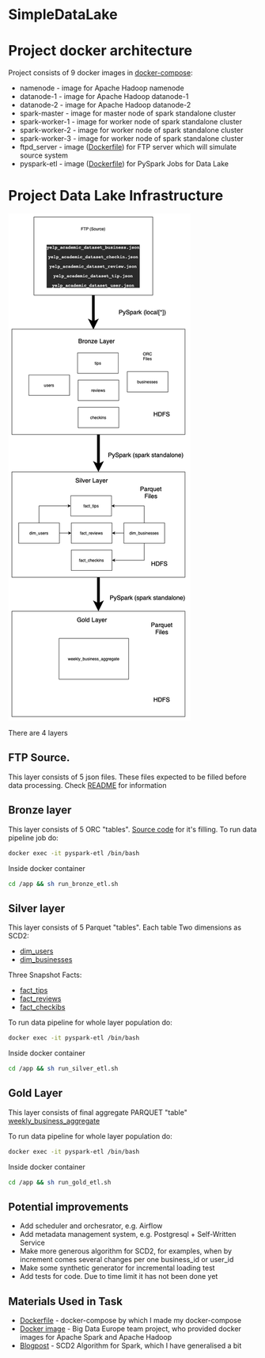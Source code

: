 # SimpleDataLake


# Project docker architecture 
Project consists of 9 docker images in [docker-compose](docker-compose.yml):
- namenode - image for Apache Hadoop namenode 
- datanode-1 - image for Apache Hadoop datanode-1
- datanode-2 - image for Apache Hadoop datanode-2
- spark-master - image for master node of spark standalone cluster 
- spark-worker-1 - image for worker node of spark standalone cluster
- spark-worker-2 - image for worker node of spark standalone cluster
- spark-worker-3 - image for worker node of spark standalone cluster
- ftpd_server - image ([Dockerfile](sourceData/Dockerfile)) for FTP server which will simulate source system
- pyspark-etl - image ([Dockerfile](pysparkJobs/Dockerfile)) for PySpark Jobs for Data Lake

# Project Data Lake Infrastructure
![Data Lake layers](docs/pics/Data%20Lake%20Architecture.png)

There are 4 layers
##  FTP Source. 
This layer consists of 5 json files. These files expected to be filled before data processing. Check [README](sourceData/README.md) for information

## Bronze layer 
This layer consists of 5 ORC "tables". [Source code](pysparkJobs/bronze/BronzeEtl.py) for it's filling. To run data pipeline job do:

```bash 
docker exec -it pyspark-etl /bin/bash
```

Inside docker container 
```bash 
cd /app && sh run_bronze_etl.sh
```

## Silver layer
This layer consists of 5 Parquet "tables". Each table 
Two dimensions as SCD2:
- [dim_users](pysparkJobs/silver/Users.py)
- [dim_businesses](pysparkJobs/silver/Businesses.py)

Three Snapshot Facts:
- [fact_tips](pysparkJobs/silver/Tips.py)
- [fact_reviews](pysparkJobs/silver/Reviews.py)
- [fact_checkibs](pysparkJobs/silver/CheckIns.py)

To run data pipeline for whole layer population do:

```bash 
docker exec -it pyspark-etl /bin/bash
```

Inside docker container 
```bash 
cd /app && sh run_silver_etl.sh
```


## Gold Layer 
This layer consists of final aggregate PARQUET "table" [weekly_business_aggregate](pysparkJobs/gold/WeeklyBusinessAggregate.py)

To run data pipeline for whole layer population do:

```bash 
docker exec -it pyspark-etl /bin/bash
```

Inside docker container 
```bash 
cd /app && sh run_gold_etl.sh
```


## Potential improvements 
- Add scheduler and orchesrator, e.g. Airflow
- Add metadata management system, e.g. Postgresql + Self-Written Service 
- Make more generous algorithm for SCD2, for examples, when by increment comes several changes per one business_id or user_id
- Make some synthetic generator for incremental loading test
- Add tests for code. Due to time limit it has not been done yet 

## Materials Used in Task 
- [Dockerfile](https://github.com/jakobhviid/DataScienceCourseSDU/blob/master/pysparkExampleImage/Dockerfile) - docker-compose by which I made my docker-compose 
- [Docker image](https://github.com/big-data-europe) - Big Data Europe team project, who provided docker images for Apache Spark and Apache Hadoop 
- [Blogpost](https://towardsdatascience.com/processing-a-slowly-changing-dimension-type-2-using-pyspark-in-aws-9f5013a36902) - SCD2 Algorithm for Spark, which I have generalised a bit
